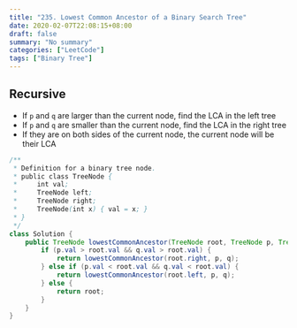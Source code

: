 ```yaml
---
title: "235. Lowest Common Ancestor of a Binary Search Tree"
date: 2020-02-07T22:08:15+08:00
draft: false
summary: "No summary"
categories: ["LeetCode"]
tags: ["Binary Tree"]
---
```


## Recursive

* If `p` and `q` are larger than the current node, find the LCA in the left tree
* If `p` and `q` are smaller than the current node, find the LCA in the right tree
* If they are on both sides of the current node, the current node will be their LCA

```java
/**
 * Definition for a binary tree node.
 * public class TreeNode {
 *     int val;
 *     TreeNode left;
 *     TreeNode right;
 *     TreeNode(int x) { val = x; }
 * }
 */
class Solution {
    public TreeNode lowestCommonAncestor(TreeNode root, TreeNode p, TreeNode q) {
        if (p.val > root.val && q.val > root.val) {
            return lowestCommonAncestor(root.right, p, q);
        } else if (p.val < root.val && q.val < root.val) {
            return lowestCommonAncestor(root.left, p, q);
        } else {
            return root;
        }
    }
}
```

